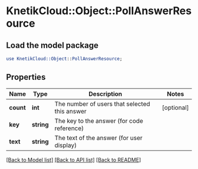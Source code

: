 # KnetikCloud::Object::PollAnswerResource

## Load the model package
```perl
use KnetikCloud::Object::PollAnswerResource;
```

## Properties
Name | Type | Description | Notes
------------ | ------------- | ------------- | -------------
**count** | **int** | The number of users that selected this answer | [optional] 
**key** | **string** | The key to the answer (for code reference) | 
**text** | **string** | The text of the answer (for user display) | 

[[Back to Model list]](../README.md#documentation-for-models) [[Back to API list]](../README.md#documentation-for-api-endpoints) [[Back to README]](../README.md)


